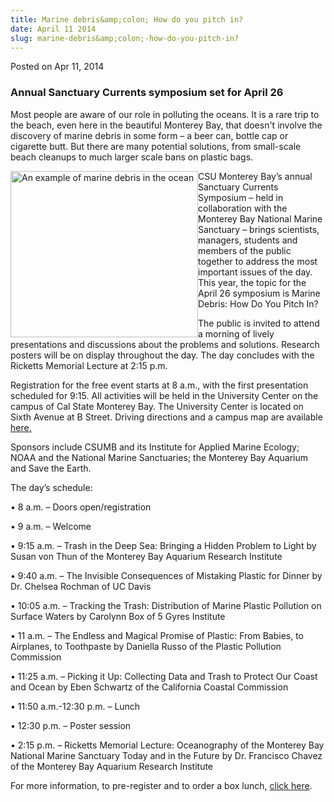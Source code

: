 ```yaml
---
title: Marine debris&amp;colon; How do you pitch in?
date: April 11 2014
slug: marine-debris&amp;colon;-how-do-you-pitch-in?
---
```


<span class="date">Posted on Apr 11, 2014 </span>

<h3>Annual Sanctuary Currents symposium set for April 26</h3>
<p>Most people are aware of our role in polluting the oceans. It is
a rare trip to the beach, even here in the beautiful Monterey Bay,
that doesn&apos;t involve the discovery of marine debris in some form &#x2013;
a beer can, bottle cap or cigarette butt. But there are many
potential solutions, from small-scale beach cleanups to much larger
scale bans on plastic bags.</p>
<p><img alt="An example of marine debris in the ocean" src="http://news.csumb.edu/sites/default/files/65/attachments/news/images/marine_debris_for_web.jpg" style="width:300px; height:266px; float:left">CSU Monterey Bay&#x2019;s
annual Sanctuary Currents Symposium &#x2013; held in collaboration with
the Monterey Bay National Marine Sanctuary &#x2013; brings scientists,
managers, students and members of the public together to address
the most important issues of the day. This year, the topic for the
April 26 symposium is Marine Debris: How Do You Pitch In?</img></p>
<p>The public is invited to attend a morning of lively
presentations and discussions about the problems and solutions.
Research posters will be on display throughout the day. The day
concludes with the Ricketts Memorial Lecture at 2:15 p.m.</p>
<p>Registration for the free event starts at 8 a.m., with the first
presentation scheduled for 9:15. All activities will be held in the
University Center on the campus of Cal State Monterey Bay. The
University Center is located on Sixth Avenue at B Street. Driving
directions and a campus map are available <a href="http://csumb.edu/maps" rel="nofollow">here.</a></p>
<p>Sponsors include CSUMB and its Institute for Applied Marine
Ecology; NOAA and the National Marine Sanctuaries; the Monterey Bay
Aquarium and Save the Earth.</p>
<p>The day&#x2019;s schedule:</p>
<p>&#x2022; 8 a.m. &#x2013; Doors open/registration</p>
<p>&#x2022; 9 a.m. &#x2013; Welcome</p>
<p>&#x2022; 9:15 a.m. &#x2013; Trash in the Deep Sea: Bringing a Hidden Problem
to Light by Susan von Thun of the Monterey Bay Aquarium Research
Institute</p>
<p>&#x2022; 9:40 a.m. &#x2013; The Invisible Consequences of Mistaking Plastic
for Dinner by Dr. Chelsea Rochman of UC Davis</p>
<p>&#x2022; 10:05 a.m. &#x2013; Tracking the Trash: Distribution of Marine
Plastic Pollution on Surface Waters by Carolynn Box of 5 Gyres
Institute</p>
<p>&#x2022; 11 a.m. &#x2013; The Endless and Magical Promise of Plastic: From
Babies, to Airplanes, to Toothpaste by Daniella Russo of the
Plastic Pollution Commission</p>
<p>&#x2022; 11:25 a.m. &#x2013; Picking it Up: Collecting Data and Trash to
Protect Our Coast and Ocean by Eben Schwartz of the California
Coastal Commission</p>
<p>&#x2022; 11:50 a.m.-12:30 p.m. &#x2013; Lunch</p>
<p>&#x2022; 12:30 p.m. &#x2013; Poster session</p>
<p>&#x2022; 2:15 p.m. &#x2013; Ricketts Memorial Lecture: Oceanography of the
Monterey Bay National Marine Sanctuary Today and in the Future by
Dr. Francisco Chavez of the Monterey Bay Aquarium Research
Institute</p>
<p>For more information, to pre-register and to order a box lunch,
<a href="http://www.montereybay.noaa.gov/research/currsymp2014" rel="nofollow">click here</a>.&#xA0;</p>
<p><br>
&#xA0;</br></p>
